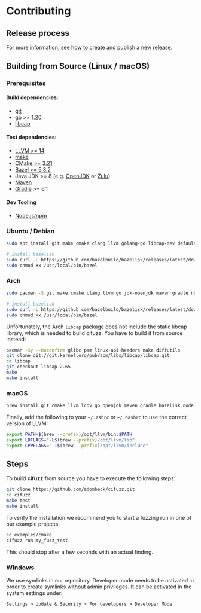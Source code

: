 # Contributing

## Release process

For more information, see [how to create and publish a new release](./docs/RELEASE.md).

## Building from Source (Linux / macOS)

### Prerequisites

#### Build dependencies:

- [git](https://git-scm.com/)
- [go >= 1.20](https://go.dev/doc/install)
- [libcap](https://man7.org/linux/man-pages/man3/libcap.3.html)

#### Test dependencies:

- [LLVM >= 14](https://clang.llvm.org/get_started.html)
- [make](https://www.gnu.org/software/make/)
- [CMake >= 3.21](https://cmake.org/)
- [Bazel >= 5.3.2](https://bazel.build/install)
- Java JDK >= 8 (e.g. [OpenJDK](https://openjdk.java.net/install/) or
  [Zulu](https://www.azul.com/downloads/zulu-community/))
- [Maven](https://maven.apache.org/install.html)
- [Gradle](https://gradle.org/install/) >= 6.1

#### Dev Tooling

- [Node.js/npm](https://nodejs.org/)

### Ubuntu / Debian

<!-- when changing this, please make sure it is in sync with the E2E pipeline -->

```bash
sudo apt install git make cmake clang llvm golang-go libcap-dev default-jdk maven gradle nodejs

# install bazelisk
sudo curl -L https://github.com/bazelbuild/bazelisk/releases/latest/download/bazelisk-linux-amd64 -o /usr/local/bin/bazel
sudo chmod +x /usr/local/bin/bazel
```

### Arch

<!-- when changing this, please make sure it is in sync with the E2E pipeline -->

```bash
sudo pacman -S git make cmake clang llvm go jdk-openjdk maven gradle nodejs npm

# install bazelisk
sudo curl -L https://github.com/bazelbuild/bazelisk/releases/latest/download/bazelisk-linux-amd64 -o /usr/local/bin/bazel
sudo chmod +x /usr/local/bin/bazel
```

Unfortunately, the Arch `libcap` package does not include the static
libcap library, which is needed to build cifuzz. You have to build it from
source instead:

```bash
pacman -Sy --noconfirm glibc pam linux-api-headers make diffutils
git clone git://git.kernel.org/pub/scm/libs/libcap/libcap.git
cd libcap
git checkout libcap-2.65
make
make install
```

### macOS

<!-- when changing this, please make sure it`is in sync with the E2E pipeline -->

```bash
brew install git cmake llvm lcov go openjdk maven gradle bazelisk node
```

Finally, add the following to your `~/.zshrc` or `~/.bashrc` to use the correct version of
LLVM:

```bash
export PATH=$(brew --prefix)/opt/llvm/bin:$PATH
export LDFLAGS="-L$(brew --prefix)/opt/llvm/lib"
export CPPFLAGS="-I$(brew --prefix)/opt/llvm/include"
```

## Steps

To build **cifuzz** from source you have to execute the following steps:

```bash
git clone https://github.com/adombeck/cifuzz.git
cd cifuzz
make test
make install
```

To verify the installation we recommend you to start a fuzzing run
in one of our example projects:

```bash
cd examples/cmake
cifuzz run my_fuzz_test
```

This should stop after a few seconds with an actual finding.

### Windows

We use symlinks in our repository. Developer mode needs to be
activated in order to create symlinks without admin privileges.
It can be activated in the system settings under:

```
Settings > Update & Security > For developers > Developer Mode
```
